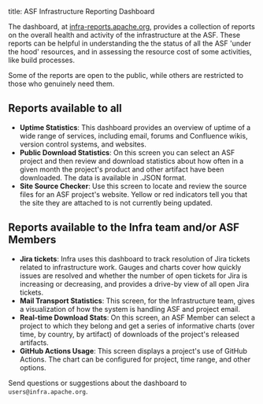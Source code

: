 title: ASF Infrastructure Reporting Dashboard

The dashboard, at <a href="https://infra-reports.apache.org" target="_blank">infra-reports.apache.org</a>, provides a collection of reports on the overall health and activity of the infrastructure at the ASF. These reports can be helpful in understanding the the status of all the ASF 'under the hood' resources, and in assessing the resource cost of some activities, like build processes.

Some of the reports are open to the public, while others are restricted to those who genuinely need them. 

## Reports available to all

  - **Uptime Statistics**: This dashboard provides an overview of uptime of a wide range of services, including email, forums and Confluence wikis, version control systems, and websites.
  - **Public Download Statistics**: On this screen you can select an ASF project and then review and download statistics about how often in a given month the project's product and other artifact have been downloaded. The data is available in .JSON format.
  - **Site Source Checker**: Use this screen to locate and review the source files for an ASF project's website. Yellow or red indicators tell you that the site they are attached to  is not currently being updated.

## Reports available to the Infra team and/or ASF Members

  - **Jira tickets**: Infra uses this dashboard to track resolution of Jira tickets related to infrastructure work. Gauges and charts cover how quickly issues are resolved and whether the number of open tickets for Jira is increasing or decreasing, and provides a drive-by view of all open Jira tickets.
  - **Mail Transport Statistics**: This screen, for the Infrastructure team, gives a visualization of how the system is handling ASF and project email.
  - **Real-time Download Stats**: On this screen, an ASF Member can select a project to which they belong and get a series of informative charts (over time, by country, by artifact) of downloads of the project's released artifacts.
  - **GitHub Actions Usage**: This screen displays a project's use of GitHub Actions. The chart can be configured for project, time range, and other options. 

Send questions or suggestions about the dashboard to `users@infra.apache.org`.
